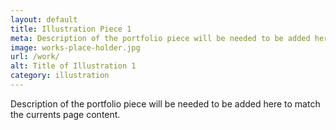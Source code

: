 ```yaml
---
layout: default
title: Illustration Piece 1
meta: Description of the portfolio piece will be needed to be added here to match the currents page content.
image: works-place-holder.jpg
url: /work/
alt: Title of Illustration 1
category: illustration
---
```


Description of the portfolio piece will be needed to be added here to match the currents page content.
